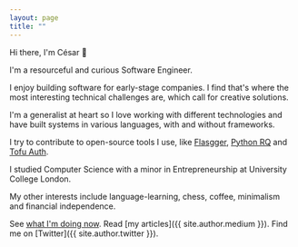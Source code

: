 ```yaml
---
layout: page
title: ""
---
```


Hi there, I'm César 👋

I'm a resourceful and curious Software Engineer.

I enjoy building software for early-stage companies. I find that's where the
most interesting technical challenges are, which call for creative solutions.

I'm a generalist at heart so I love working with different technologies and
have built systems in various languages, with and without frameworks.

I try to contribute to open-source tools I use, like
[Flasgger](https://github.com/flasgger/flasgger/pull/340),
[Python RQ](https://github.com/rq/rq/pull/1514) and
[Tofu Auth](https://github.com/calleluks/Tofu/pull/44).

I studied Computer Science with a minor in Entrepreneurship at University
College London.

My other interests include language-learning, chess, coffee, minimalism and
financial independence.

See [what I'm doing now](/now). Read [my articles]({{ site.author.medium }}).
Find me on [Twitter]({{ site.author.twitter }}).
